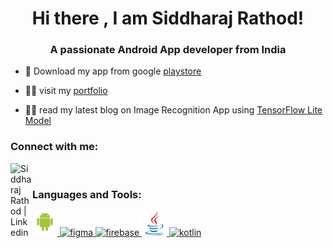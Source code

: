 <h1 align="center"> Hi there , I am Siddharaj Rathod!</h1>

<h3 align="center">A passionate Android App developer from India</h3>

<!--<p align="left"> <img src="https://komarev.com/ghpvc/?username=siddhraj-sinh&label=Profile%20views&color=0e75b6&style=flat" alt="siddhraj-sinh" /> </p>

<p align="left"> <a href="https://twitter.com/rsk020801" target="blank"><img src="https://img.shields.io/twitter/follow/rsk020801?logo=twitter&style=for-the-badge" alt="rsk020801" /></a> </p>-->

- 🤝 Download my app from google [playstore](https://play.google.com/store/apps/details?id=com.siddharaj.noteit)

- 👨‍💻 visit my [portfolio](https://siddhraj-sinh.github.io/)

- 👨‍💻 read my latest blog on Image Recognition App using [TensorFlow Lite Model](https://medium.com/@contact.developer.siddharaj/image-classification-app-with-tensor-flow-lite-on-android-beginner-ce36813e62a8)

### Connect with me:

[<img align= "left" alt= "Siddharaj Rathod | Linkedin" width= "35px" src= "https://www.svgrepo.com/show/157006/linkedin.svg" />][Linkedin]
<br />

### Languages and Tools:

<p align="left"> <a href="https://developer.android.com" target="_blank"> <img src="https://raw.githubusercontent.com/devicons/devicon/master/icons/android/android-original-wordmark.svg" alt="android" width="40" height="40"/> </a> <a href="https://www.figma.com/" target="_blank"> <img src="https://www.vectorlogo.zone/logos/figma/figma-icon.svg" alt="figma" width="40" height="40"/> </a> <a href="https://firebase.google.com/" target="_blank"> <img src="https://www.vectorlogo.zone/logos/firebase/firebase-icon.svg" alt="firebase" width="40" height="40"/> </a> <a href="https://www.java.com" target="_blank"> <img src="https://raw.githubusercontent.com/devicons/devicon/master/icons/java/java-original.svg" alt="java" width="40" height="40"/> </a> <a href="https://kotlinlang.org" target="_blank"> <img src="https://www.vectorlogo.zone/logos/kotlinlang/kotlinlang-icon.svg" alt="kotlin" width="40" height="40"/> </a> </p>


[Linkedin]: https://www.linkedin.com/in/siddharajsinh-rathod/
